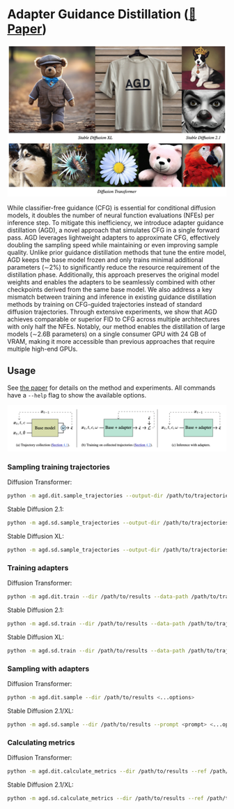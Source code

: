 # Adapter Guidance Distillation ([📝 Paper](https://arxiv.org/abs/2503.07274))

![Teaser images](docs/teaser.png)

While classifier-free guidance (CFG) is essential for conditional diffusion models, it doubles the number of neural function evaluations (NFEs) per inference step. To mitigate this inefficiency, we introduce adapter guidance distillation (AGD), a novel approach that simulates CFG in a single forward pass. AGD leverages lightweight adapters to approximate CFG, effectively doubling the sampling speed while maintaining or even improving sample quality. Unlike prior guidance distillation methods that tune the entire model, AGD keeps the base model frozen and only trains minimal additional parameters (∼2%) to significantly reduce the resource requirement of the distillation phase. Additionally, this approach preserves the original model weights and enables the adapters to be seamlessly combined with other checkpoints derived from the same base model. We also address a key mismatch between training and inference in existing guidance distillation methods by training on CFG-guided trajectories instead of standard diffusion trajectories. Through extensive experiments, we show that AGD achieves comparable or superior FID to CFG across multiple architectures with only half the NFEs. Notably, our method enables the distillation of large models (∼2.6B parameters) on a single consumer GPU with 24 GB of VRAM, making it more accessible than previous approaches that require multiple high-end GPUs.

## Usage

See [the paper](https://arxiv.org/abs/2503.07274) for details on the method and experiments. All commands have a `--help` flag to show the available options.

![Overview of AGD components](docs/overview.png)

### Sampling training trajectories

Diffusion Transformer:
```bash
python -m agd.dit.sample_trajectories --output-dir /path/to/trajectories
```

Stable Diffusion 2.1:
```bash
python -m agd.sd.sample_trajectories --output-dir /path/to/trajectories --base-model stabilityai/stable-diffusion-2-1 --prompt-file prompts/coco2017_train_subset.txt --inference-steps 999
```

Stable Diffusion XL:
```bash
python -m agd.sd.sample_trajectories --output-dir /path/to/trajectories --base-model stabilityai/stable-diffusion-xl-base-1.0 --prompt-file prompts/coco2017_train_subset.txt --inference-steps 1000
```

### Training adapters

Diffusion Transformer:
```bash
python -m agd.dit.train --dir /path/to/results --data-path /path/to/trajectories <...options>
```

Stable Diffusion 2.1:
```bash
python -m agd.sd.train --dir /path/to/results --data-path /path/to/trajectories --base-model stabilityai/stable-diffusion-2-1 <...options>
```

Stable Diffusion XL:
```bash
python -m agd.sd.train --dir /path/to/results --data-path /path/to/trajectories --base-model stabilityai/stable-diffusion-xl-base-1.0 <...options>
```

### Sampling with adapters

Diffusion Transformer:
```bash
python -m agd.dit.sample --dir /path/to/results <...options>
```

Stable Diffusion 2.1/XL:
```bash
python -m agd.sd.sample --dir /path/to/results --prompt <prompt> <...options>
```

### Calculating metrics

Diffusion Transformer:
```bash
python -m agd.dit.calculate_metrics --dir /path/to/results --ref /path/to/ref_samples <...options>
```

Stable Diffusion 2.1/XL:
```bash
python -m agd.sd.calculate_metrics --dir /path/to/results --ref /path/to/ref_samples <...options>
```
